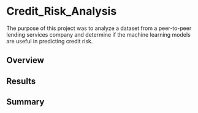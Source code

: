 # Credit_Risk_Analysis

The purpose of this project was to analyze a dataset from a peer-to-peer lending services company and determine if the machine learning models are useful in predicting credit risk.

## Overview



## Results



## Summary

